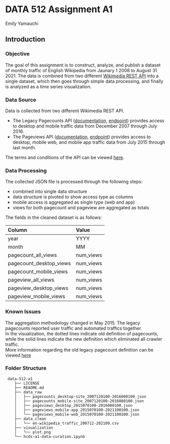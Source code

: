 # DATA 512 Assignment A1
Emily Yamauchi


## Introduction

### Objective

The goal of this assignment is to construct, analyze, and publish a dataset of monthly traffic of English Wikipedia from Jaunary 1 2008 to August 31 2021. 
The data is combined from two different [Wikimedia REST API](https://www.mediawiki.org/wiki/REST_API) into a single dataset, which then goes through simple data processing, and finally is analyzed as a time series visualization.


### Data Source

Data is collected from two different Wikimedia REST API.  
- The Legacy Pagecounts API ([documentation](https://wikitech.wikimedia.org/wiki/Analytics/AQS/Legacy_Pagecounts), [endpoint](https://wikimedia.org/api/rest_v1/#!/Pagecounts_data_(legacy)/get_metrics_legacy_pagecounts_aggregate_project_access_site_granularity_start_end)) provides access to desktop and mobile traffic data from December 2007 through July 2016.
- The Pageviews API ([documentation](https://wikitech.wikimedia.org/wiki/Analytics/AQS/Pageviews), [endpoint](https://wikimedia.org/api/rest_v1/#!/Pageviews_data/get_metrics_pageviews_aggregate_project_access_agent_granularity_start_end)) provides access to desktop, mobile web, and mobile app traffic data from July 2015 through last month.  

The terms and conditions of the API can be viewed [here](https://www.mediawiki.org/wiki/Wikimedia_REST_API#Terms_and_conditions).

### Data Processing

The collected JSON file is processed through the following steps:  

- combined into single data structure
- data structure is pivoted to show access type as columns
- mobile access is aggregated as single type (web and app)
- views for both pagecount and pageview are aggregated as totals

The fields in the cleaned dataset is as follows:  

| Column      | Value |
| :----------- | :----------- |
| year      | YYYY       |
| month   | MM        |
|pagecount_all_views |num_views|
|pagecount_desktop_views| num_views|
|pagecount_mobile_views |num_views|
|pageview_all_views |num_views |
|pageview_desktop_views | num_views |
|pageview_mobile_views | num_views |

### Known Issues

The aggregation methodology changed in May 2015. The legacy pagecounts reported user traffic and automated traffics together.  
In the visualization, the dotted lines indicate old definition of pagecounts, while the solid lines indicate the new definition which eliminated all crawler traffic.  
More information regarding the old legacy pagecount definition can be viewed [here](https://wikitech.wikimedia.org/wiki/Analytics/AQS/Legacy_Pagecounts)



### Folder Structure

```
 data-512-a1
    ├── LICENSE
    ├── README.md
    ├── data_raw
    │   ├── pagecounts_desktop-site_2007120100-2016080100.json
    │   ├── pagecounts_mobile-site_2007120100-2016080100.json
    │   ├── pageviews_desktop_2015070100-2016080100.json
    │   ├── pageviews_mobile-app_2015070100-2021100100.json
    │   └── pageviews_mobile-web_2015070100-2021100100.json
    ├── data_clean
    │   └── en-wikipedia_traffic_200712-202109.csv
    ├── visualization
    │   └── plot.png
    └── hcds-a1-data-curation.ipynb
```